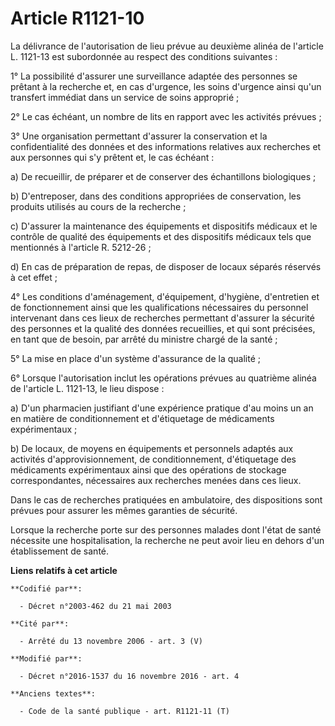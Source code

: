 # Article R1121-10

La délivrance de l'autorisation de lieu prévue au deuxième alinéa de l'article L. 1121-13 est subordonnée au respect des
conditions suivantes : 

1° La possibilité d'assurer une surveillance adaptée des personnes se prêtant à la recherche et, en cas d'urgence, les soins
d'urgence ainsi qu'un transfert immédiat dans un service de soins approprié ;

2° Le cas échéant, un nombre de lits en rapport avec les activités prévues ; 

3° Une organisation permettant d'assurer la conservation et la confidentialité des données et des informations relatives aux
recherches et aux personnes qui s'y prêtent et, le cas échéant : 

a) De recueillir, de préparer et de conserver des échantillons biologiques ; 

b) D'entreposer, dans des conditions appropriées de conservation, les produits utilisés au cours de la recherche ; 

c) D'assurer la maintenance des équipements et dispositifs médicaux et le contrôle de qualité des équipements et des
dispositifs médicaux tels que mentionnés à l'article R. 5212-26 ;

d) En cas de préparation de repas, de disposer de locaux séparés réservés à cet effet ; 

4° Les conditions d'aménagement, d'équipement, d'hygiène, d'entretien et de fonctionnement ainsi que les qualifications
nécessaires du personnel intervenant dans ces lieux de recherches permettant d'assurer la sécurité des personnes et la
qualité des données recueillies, et qui sont précisées, en tant que de besoin, par arrêté du ministre chargé de la santé ; 

5° La mise en place d'un système d'assurance de la qualité ; 

6° Lorsque l'autorisation inclut les opérations prévues au quatrième alinéa de l'article L. 1121-13, le lieu dispose : 

a) D'un pharmacien justifiant d'une expérience pratique d'au moins un an en matière de conditionnement et d'étiquetage de
médicaments expérimentaux ; 

b) De locaux, de moyens en équipements et personnels adaptés aux activités d'approvisionnement, de conditionnement,
d'étiquetage des médicaments expérimentaux ainsi que des opérations de stockage correspondantes, nécessaires aux recherches
menées dans ces lieux. 

Dans le cas de recherches pratiquées en ambulatoire, des dispositions sont prévues pour assurer les mêmes garanties de
sécurité. 

Lorsque la recherche porte sur des personnes malades dont l'état de santé nécessite une hospitalisation, la recherche ne peut
avoir lieu en dehors d'un établissement de santé.

**Liens relatifs à cet article**

	**Codifié par**:

	  - Décret n°2003-462 du 21 mai 2003

	**Cité par**:

	  - Arrêté du 13 novembre 2006 - art. 3 (V)

	**Modifié par**:

	  - Décret n°2016-1537 du 16 novembre 2016 - art. 4

	**Anciens textes**:

	  - Code de la santé publique - art. R1121-11 (T)
